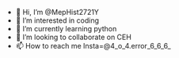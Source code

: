 - 👋 Hi, I’m @MepHist2721Y
- 👀 I’m interested in coding
- 🌱 I’m currently learning python
- 💞️ I’m looking to collaborate on CEH
- 📫 How to reach me Insta=@4_o_4.error_6_6_6_

<!---
MepHist2721Y/MepHist2721Y is a ✨ special ✨ repository because its `README.md` (this file) appears on your GitHub profile.
You can click the Preview link to take a look at your changes.
--->
